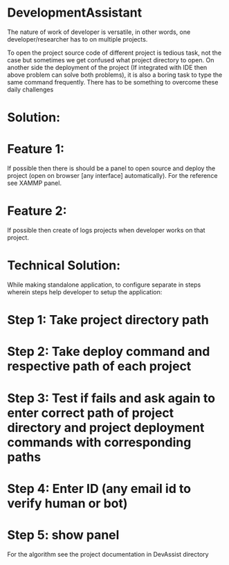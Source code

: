 # DevelopmentAssistant

The nature of work of developer is versatile, in other words, one developer/researcher has to on multiple projects. 

To open the project source code of different project is tedious task, not the case but sometimes we get confused what project directory to open. On another side the deployment of the project (If integrated with IDE then above problem can solve both problems), it is also a boring task to type the same command frequently. 
There has to be something to overcome these daily challenges

# Solution:
# Feature 1:
If possible then there is should be a panel to open source and deploy the project (open on browser [any interface] automatically). For the reference see XAMMP panel.
# Feature 2: 
If possible then create of logs projects when developer works on that project.
# Technical Solution:
While making standalone application, to configure separate in steps wherein steps help developer to setup the application:
# Step 1: Take project directory path
# Step 2: Take deploy command and respective path of each project
# Step 3: Test if fails and ask again to enter correct path of project directory and project deployment commands with corresponding paths
# Step 4: Enter ID (any email id to verify human or bot)
# Step 5: show panel
For the algorithm see the project documentation in DevAssist directory
